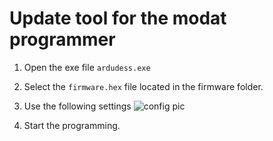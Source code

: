 # Update tool for the modat programmer

1. Open the exe file `ardudess.exe`
2. Select the `firmware.hex` file located in the firmware folder. 
3. Use the following settings
![config pic](https://github.com/AzizSayfutdinov/ModatProgrammerTool/tree/master/update_tool/img/config.png "")

4. Start the programming. 


